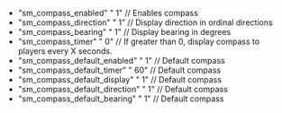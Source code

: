  * "sm_compass_enabled" " 1" // Enables compass
 * "sm_compass_direction" " 1" // Display direction in ordinal directions
 * "sm_compass_bearing" " 1" // Display bearing in degrees
 * "sm_compass_timer" " 0" // If greater than 0, display compass to players every X seconds.
 * "sm_compass_default_enabled" "		1" //		Default compass
 * "sm_compass_default_timer" "		60" //		Default compass
 * "sm_compass_default_display" "		1" //		Default compass
 * "sm_compass_default_direction" "		1" //		Default compass
 * "sm_compass_default_bearing" "		1" //		Default compass
